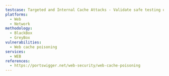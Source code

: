 ```yaml
---
testcase: Targeted and Internal Cache Attacks - Validate safe testing on internal caches by using attacker-controlled domains exclusively. Web (HTTP/HTTPS) service
platforms: 
  - Web
  - Network
methodology: 
  - BlackBox
  - GreyBox
vulnerabilities:
  - Web cache poisoning
services:
  - WEB
references:
  - https://portswigger.net/web-security/web-cache-poisoning
---
```

